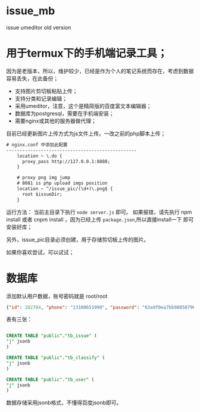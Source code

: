 # issue_mb
issue umeditor old version

# 用于termux下的手机端记录工具；
  因为是老版本，所以，维护较少，已经是作为个人的笔记系统而存在，考虑到数据容易丢失，在此备份；

- 支持图片剪切板粘贴上传；
- 支持分类和记录编辑；
- 采用umeditor，注意，这个是精简版的百度富文本编辑器；
- 数据库为postgresql，需要在手机端安装；
- 需要nginx或其他的服务器做代理；

目前已经更新图片上传方式为js文件上传。一改之前的php脚本上传；

```txt
# nginx.conf 中添加此配置
-------------------------------------------------
    location ~ \.do {
      proxy_pass http://127.0.0.1:8888;
    }

    # proxy png img jump
    # 8081 is php upload imgs position
    location ~ ^/issue_pic/(\d+)\.png$ {
      root $issueDir;
    }
```

运行方法： 当前主目录下执行 `node server.js` 即可。
如果报错，请先执行 npm install 或者 cnpm install ，因为已经上传 `package.json`,所以直接install一下
即可安装好库；

另外，issue_pic目录必须创建，用于存储剪切板上传的图片。

如果你喜欢尝试，可以试试；

# 数据库

添加默认用户数据，账号密码就是 root/root
```json
{"id": 282784, "phone": "13100651990", "password": "63a9f0ea7bb98050796b649e85481845", "username": "root"}
```

表有三张：
```sql

CREATE TABLE "public"."tb_issue" (
"j" jsonb
)

CREATE TABLE "public"."tb_classify" (
"j" jsonb
)

CREATE TABLE "public"."tb_user" (
"j" jsonb
)
```

数据存储采用jsonb格式，不懂得百度jsonb即可。
